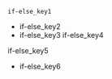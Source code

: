 ```ngMeta
if-else_key1
```

- if-else_key2
- if-else_key3
if-else_key4


if-else_key5


- if-else_key6
